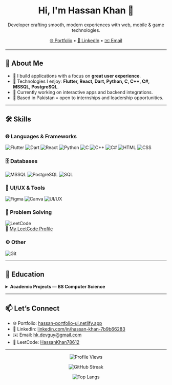 <h1 align="center">Hi, I'm Hassan Khan 👋</h1>
<p align="center">
  Developer crafting smooth, modern experiences with web, mobile & game technologies.
</p>

<p align="center">
  <a href="https://hassan-portfolio-ui.netlify.app">🌐 Portfolio</a> •
  <a href="https://www.linkedin.com/in/hassan-khan-7b9b66283/">💼 LinkedIn</a> •
  <a href="mailto:hk.devguy@gmail.com">✉️ Email</a>
</p>

---

## 🔹 About Me
- 🚀 I build applications with a focus on **great user experience**.  
- 🧰 Technologies I enjoy: **Flutter, React, Dart, Python, C, C++, C#, MSSQL, PostgreSQL**.  
- 🎯 Currently working on interactive apps and backend integrations.  
- 📍 Based in Pakistan • open to internships and leadership opportunities.  

---

## 🛠️ Skills

### 🌐 Languages & Frameworks
![Flutter](https://img.shields.io/badge/Flutter-02569B?logo=flutter&logoColor=white)
![Dart](https://img.shields.io/badge/Dart-0175C2?logo=dart&logoColor=white)
![React](https://img.shields.io/badge/React-20232a?logo=react&logoColor=61DAFB)
![Python](https://img.shields.io/badge/Python-3776AB?logo=python&logoColor=white)
![C](https://img.shields.io/badge/C-00599C?logo=c&logoColor=white)
![C++](https://img.shields.io/badge/C++-00599C?logo=cplusplus&logoColor=white)
![C#](https://img.shields.io/badge/C%23-239120?logo=csharp&logoColor=white)
![HTML](https://img.shields.io/badge/HTML5-E34F26?logo=html5&logoColor=white)
![CSS](https://img.shields.io/badge/CSS3-1572B6?logo=css3&logoColor=white)

### 🗄️ Databases
![MSSQL](https://img.shields.io/badge/SQL%20Server-CC2927?logo=microsoftsqlserver&logoColor=white)
![PostgreSQL](https://img.shields.io/badge/PostgreSQL-336791?logo=postgresql&logoColor=white)
![SQL](https://img.shields.io/badge/SQL-025E8C?logo=databricks&logoColor=white)

### 🎨 UI/UX & Tools
![Figma](https://img.shields.io/badge/Figma-F24E1E?logo=figma&logoColor=white)
![Canva](https://img.shields.io/badge/Canva-00C4CC?logo=canva&logoColor=white)
![UI/UX](https://img.shields.io/badge/UI%2FUX-FF69B4?logo=adobecreativecloud&logoColor=white)

### 🧩 Problem Solving
![LeetCode](https://img.shields.io/badge/LeetCode-FFA116?logo=leetcode&logoColor=black)  
🔗 [My LeetCode Profile](https://leetcode.com/u/Hassankhan78612/)

### ⚙️ Other
![Git](https://img.shields.io/badge/Git-F05032?logo=git&logoColor=white)

---
## 💼 Education
<details>
  <summary><b>Academic Projects — BS Computer Science</b></summary>
  <br>
  • Implemented OS concepts in **Assembly (8086)**.  
  • Built apps with **React + MSSQL**, **Flutter**, and backend integrations.  
  • Explored **threads, inter-process communication, and data structures**.  
</details>

---

## 📫 Let’s Connect
- 🌐 Portfolio: [hassan-portfolio-ui.netlify.app](https://hassan-portfolio-ui.netlify.app)  
- 💼 LinkedIn: [linkedin.com/in/hassan-khan-7b9b66283](https://www.linkedin.com/in/hassan-khan-7b9b66283/)  
- ✉️ Email: [hk.devguy@gmail.com](mailto:hk.devguy@gmail.com)  
- 🔗 LeetCode: [HassanKhan78612](https://leetcode.com/u/Hassankhan78612/)  

---

<p align="center">
  <img src="https://komarev.com/ghpvc/?username=hassan689&style=flat" alt="Profile Views" />
</p>

<p align="center">
  <img src="https://streak-stats.demolab.com?user=hassan689" alt="GitHub Streak" />
</p>

<p align="center">
  <img src="https://github-readme-stats.vercel.app/api/top-langs/?username=hassan689&layout=compact" alt="Top Langs" />
</p>
